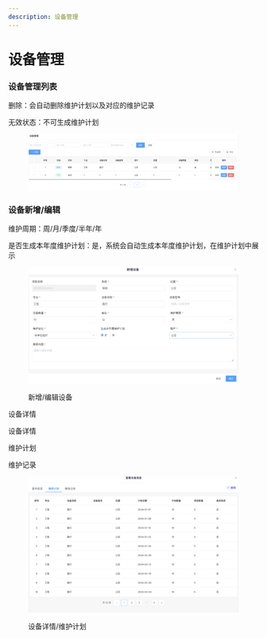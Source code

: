 ```yaml
---
description: 设备管理
---
```


# 设备管理

### 设备管理列表

删除：会自动删除维护计划以及对应的维护记录

无效状态：不可生成维护计划

<figure><img src="../../../.gitbook/assets/image (129).png" alt=""><figcaption></figcaption></figure>

### 设备新增/编辑

维护周期：周/月/季度/半年/年

是否生成本年度维护计划：是，系统会自动生成本年度维护计划，在维护计划中展示

<figure><img src="../../../.gitbook/assets/image (128).png" alt=""><figcaption><p>新增/编辑设备</p></figcaption></figure>

设备详情

设备详情

维护计划

维护记录

<figure><img src="../../../.gitbook/assets/image (130).png" alt=""><figcaption><p>设备详情/维护计划</p></figcaption></figure>

